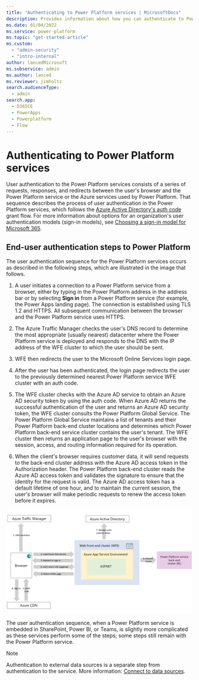 ```yaml
---
title: "Authenticating to Power Platform services | MicrosoftDocs"
description: Provides information about how you can authenticate to Power Platform services.
ms.date: 01/04/2022
ms.service: power-platform
ms.topic: "get-started-article"
ms.custom: 
  - "admin-security"
  - "intro-internal"
author: lancedMicrosoft
ms.subservice: admin
ms.author: lanced
ms.reviewer: jimholtz
search.audienceType: 
  - admin
search.app:
  - D365CE
  - PowerApps
  - Powerplatform
  - Flow
---
```

# Authenticating to Power Platform services

User authentication to the Power Platform services consists of a series of requests, responses, and redirects between the user's browser and the Power Platform service or the Azure services used by Power Platform. That sequence describes the process of user authentication in the Power Platform services, which follows the [Azure Active Directory's auth code](/azure/active-directory/develop/v2-oauth2-auth-code-flow) grant flow. For more information about options for an organization's user authentication models (sign-in models), see [Choosing a sign-in model for Microsoft 365](https://www.microsoft.com/microsoft-365/blog/2014/05/13/choosing-a-sign-in-model-for-office-365/).  

## End-user authentication steps to Power Platform

The user authentication sequence for the Power Platform services occurs as described in the following steps, which are illustrated in the image that follows.

1. A user initiates a connection to a Power Platform service from a browser, either by typing in the Power Platform address in the address bar or by selecting **Sign in** from a Power Platform service (for example, the Power Apps landing page). The connection is established using TLS 1.2 and HTTPS. All subsequent communication between the browser and the Power Platform service uses HTTPS.

2. The Azure Traffic Manager checks the user's DNS record to determine the most appropriate (usually nearest) datacenter where the Power Platform service is deployed and responds to the DNS with the IP address of the WFE cluster to which the user should be sent.

3. WFE then redirects the user to the Microsoft Online Services login page.

4. After the user has been authenticated, the login page redirects the user to the previously determined nearest Power Platform service WFE cluster with an auth code.

5. The WFE cluster checks with the Azure AD service to obtain an Azure AD security token by using the auth code. When Azure AD returns the successful authentication of the user and returns an Azure AD security token, the WFE cluster consults the Power Platform Global Service. The Power Platform Global Service maintains a list of tenants and their Power Platform back-end cluster locations and determines which Power Platform back-end service cluster contains the user's tenant. The WFE cluster then returns an application page to the user's browser with the session, access, and routing information required for its operation.

6. When the client's browser requires customer data, it will send requests to the back-end cluster address with the Azure AD access token in the Authorization header. The Power Platform back-end cluster reads the Azure AD access token and validates the signature to ensure that the identity for the request is valid. The Azure AD access token has a default lifetime of one hour, and to maintain the current session, the user's browser will make periodic requests to renew the access token before it expires.

  ![End user authentication sequence.](./media/EndUserAuthSequence.png " End user authentication sequence to Power Platform services with browser, Azure traffic Manager, Azure CDN, the Web Front end (WFE) Azure Active Directly, and Power Platform back-end cluster.  Authentication to back-end data sources is separate.")

The user authentication sequence, when a Power Platform service is embedded in SharePoint, Power BI, or Teams, is slightly more complicated as these services perform some of the steps; some steps still remain with the Power Platform service.

> [!NOTE]
> Authentication to external data sources is a separate step from authentication to the service. More information: [Connect to data sources](connect-data-sources.md).


